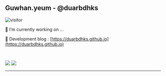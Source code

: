 ## Guwhan.yeum - @duarbdhks

<img src="https://visitor-badge.laobi.icu/badge?page_id=duarbdhks/duarbdhks" alt="visitor"/>

🐋 I’m currently working on ...

🔗 Development blog : [https://duarbdhks.github.io](https://duarbdhks.github.io)

<br/>

<p>
  <img src="https://github-readme-stats.vercel.app/api/top-langs/?username=duarbdhks&show_icons=true&count_private=true&hide=html,python,php" />
  <img src="https://github-readme-stats.vercel.app/api?username=duarbdhks&show_icons=true&line_height=32&count_private=true&hide=contribs&include_all_commits=true" />
</p>

---
